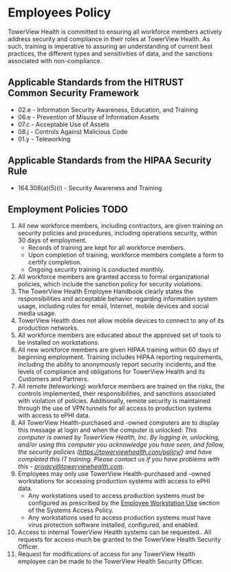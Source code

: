 # Employees Policy

TowerView Health is committed to ensuring all workforce members actively address security and compliance in their roles at TowerView Health. As such, training is imperative to assuring an understanding of current best practices, the different types and sensitivities of data, and the sanctions associated with non-compliance.

## Applicable Standards from the HITRUST Common Security Framework

* 02.e - Information Security Awareness, Education, and Training
* 06.e - Prevention of Misuse of Information Assets
* 07.c - Acceptable Use of Assets
* 08.j - Controls Against Malicious Code
* 01.y - Teleworking

## Applicable Standards from the HIPAA Security Rule

* 164.308(a)(5)(i) - Security Awareness and Training

## Employment Policies TODO

1. All new workforce members, including contractors, are given training on security policies and procedures, including operations security, within 30 days of employment.
	* Records of training are kept for all workforce members.
	* Upon completion of training, workforce members complete a form to certify completion.
	* Ongoing security training is conducted monthly.
2. All workforce members are granted access to formal organizational policies, which include the sanction policy for security violations.
3. The TowerView Health Employee Handbook clearly states the responsibilities and acceptable behavior regarding information system usage, including rules for email, Internet, mobile devices and social media usage.
4. TowerView Health does not allow mobile devices to connect to any of its production networks.
5. All workforce members are educated about the approved set of tools to be installed on workstations.
6. All new workforce members are given HIPAA training within 60 days of beginning employment. Training includes HIPAA reporting requirements, including the ability to anonymously report security incidents, and the levels of compliance and obligations for TowerView Health and its Customers and Partners.
7. All remote (teleworking) workforce members are trained on the risks, the controls implemented, their responsibilities, and sanctions associated with violation of policies. Additionally, remote security is maintained through the use of VPN tunnels for all access to production systems with access to ePHI data.
8. All TowerView Health-purchased and -owned computers are to display this message at login and when the computer is unlocked: *This computer is owned by TowerView Health, Inc. By logging in, unlocking, and/or using this computer you acknowledge you have seen, and follow, the security policies (https://towerviewhealth.com/policy/) and have completed this IT training. Please contact us if you have problems with this - privacy@towerviewhealth.com*.
9. Employees may only use TowerView Health-purchased and -owned workstations for accessing production systems with access to ePHI data.
	* Any workstations used to access production systems must be configured as prescribed by the [Employee Workstation Use](#employee-workstation-use) section of the Systems Access Policy.
	* Any workstations used to access production systems must have virus protection software installed, configured, and enabled.
10. Access to internal TowerView Health systems can be requested.. All requests for access much be granted to the TowerView Health Security Officer.
11. Request for modifications of access for any TowerView Health employee can be made to the TowerView Health Security Officer.
